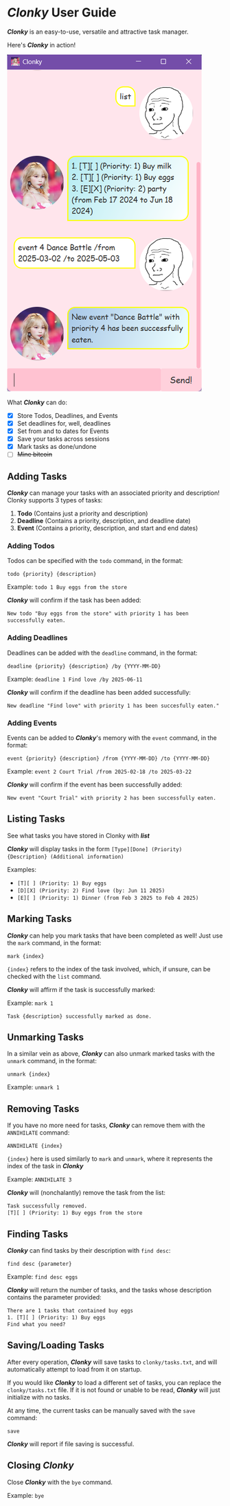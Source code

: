 # ***Clonky*** User Guide
 
 ***Clonky*** is an easy-to-use, versatile and attractive task manager.

 Here's ***Clonky*** in action!

![Screenshot of Clonky in action](Ui.png)

What ***Clonky*** can do:

- [X] Store Todos, Deadlines, and Events
- [X] Set deadlines for, well, deadlines
- [X] Set from and to dates for Events
- [X] Save your tasks across sessions
- [X] Mark tasks as done/undone
- [ ] ~~Mine bitcoin~~

## Adding Tasks

***Clonky*** can manage your tasks with an associated priority and description! Clonky supports 3 types of tasks:

1. **Todo** (Contains just a priority and description)
2. **Deadline** (Contains a priority, description, and deadline date)
3. **Event** (Contains a priority, description, and start and end dates)

### Adding Todos

Todos can be specified with the `todo` command, in the format:

```
todo {priority} {description}
```

Example: `todo 1 Buy eggs from the store`

***Clonky*** will confirm if the task has been added:

```
New todo "Buy eggs from the store" with priority 1 has been successfully eaten.
```

### Adding Deadlines

Deadlines can be added with the `deadline` command, in the format:

```
deadline {priority} {description} /by {YYYY-MM-DD}
```

Example: `deadline 1 Find love /by 2025-06-11`

***Clonky*** will confirm if the deadline has been added successfully:

```
New deadline "Find love" with priority 1 has been succesfully eaten."
```

### Adding Events

Events can be added to ***Clonky***'s memory with the `event` command, in the format:

```
event {priority} {description} /from {YYYY-MM-DD} /to {YYYY-MM-DD}
```

Example: `event 2 Court Trial /from 2025-02-18 /to 2025-03-22`

***Clonky*** will confirm if the event has been successfully added:

```
New event "Court Trial" with priority 2 has been successfully eaten.
```

## Listing Tasks

See what tasks you have stored in Clonky with ***list***

***Clonky*** will display tasks in the form `[Type][Done] (Priority) {Description} (Additional information)`

Examples:

- `[T][ ] (Priority: 1) Buy eggs`
- `[D][X] (Priority: 2) Find love (by: Jun 11 2025)`
- `[E][ ] (Priority: 1) Dinner (from Feb 3 2025 to Feb 4 2025)`

## Marking Tasks

***Clonky*** can help you mark tasks that have been completed as well! Just use the `mark` command, in the format:

```
mark {index}
```

`{index}` refers to the index of the task involved, which, if unsure, can be checked with the `list` command.

***Clonky*** will affirm if the task is successfully marked:

Example: `mark 1`

```
Task {description} successfully marked as done.
```

## Unmarking Tasks

In a similar vein as above, ***Clonky*** can also unmark marked tasks with the `unmark` command, in the format:
```
unmark {index}
```

Example: `unmark 1`

## Removing Tasks

If you have no more need for tasks, ***Clonky*** can remove them with the `ANNIHILATE` command:

```
ANNIHILATE {index}
```

`{index}` here is used similarly to `mark` and `unmark`, where it represents the index of the task in ***Clonky***

Example: `ANNIHILATE 3`

***Clonky*** will (nonchalantly) remove the task from the list:
```
Task successfully removed.
[T][ ] (Priority: 1) Buy eggs from the store
```

## Finding Tasks

***Clonky*** can find tasks by their description with `find desc`:

```
find desc {parameter}
```

Example: `find desc eggs`

***Clonky*** will return the number of tasks, and the tasks whose description contains the parameter provided:
```
There are 1 tasks that contained buy eggs
1. [T][ ] (Priority: 1) Buy eggs
Find what you need?
```

## Saving/Loading Tasks

After every operation, ***Clonky*** will save tasks to `clonky/tasks.txt`, and will automatically attempt to load from it on startup.

If you would like ***Clonky*** to load a different set of tasks, you can replace the `clonky/tasks.txt` file. If it is not found or unable to be read, ***Clonky*** will just initialize with no tasks.

At any time, the current tasks can be manually saved with the `save` command:
```
save
```

***Clonky*** will report if file saving is successful.

## Closing ***Clonky***

Close ***Clonky*** with the `bye` command.

Example: `bye`
